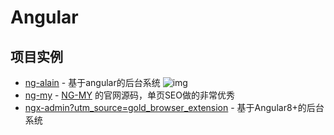 # Angular

## 项目实例

- [ng-alain](https://github.com/ng-alain/ng-alain) - 基于angular的后台系统 ![img](https://img.shields.io/github/stars/ng-alain/ng-alain)
- [ng-my](https://github.com/chybie/ng-my) - [NG-MY](https://2019.ng-my.org/) 的官网源码，单页SEO做的非常优秀
- [ngx-admin?utm_source=gold_browser_extension](https://github.com/akveo/ngx-admin?utm_source=gold_browser_extension) - 基于Angular8+的后台系统
